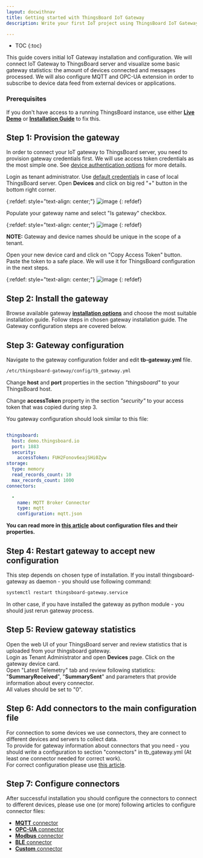 ```yaml
---
layout: docwithnav
title: Getting started with ThingsBoard IoT Gateway
description: Write your first IoT project using ThingsBoard IoT Gateway

---
```


* TOC
{:toc}

This guide covers initial IoT Gateway installation and configuration.
We will connect IoT Gateway to ThingsBoard server and visualize some basic gateway statistics: the amount of devices connected and messages processed.
We will also configure MQTT and OPC-UA extension in order to subscribe to device data feed from external devices or applications.  


### Prerequisites

If you don't have access to a running ThingsBoard instance, use either [**Live Demo**](https://demo.thingsboard.io/signup) or
[**Installation Guide**](/docs/user-guide/install/installation-options/) 
to fix this. 


## Step 1: Provision the gateway

In order to connect your IoT gateway to ThingsBoard server, you need to provision gateway credentials first. We will use access token credentials as the most simple one.
See [device authentication options](/docs/user-guide/device-credentials/) for more details.

Login as tenant administrator. Use [default credentials](/docs/samples/demo-account/#demo-tenant) in case of local ThingsBoard server.
Open **Devices** and click on big red "+" button in the bottom right corner.

{:refdef: style="text-align: center;"}
![image](/images/gateway/device-page.png)
{: refdef} 

Populate your gateway name and select "Is gateway" checkbox.

{:refdef: style="text-align: center;"}
![image](/images/gateway/device-add.png)
{: refdef} 

**NOTE:** Gateway and device names should be unique in the scope of a tenant.

Open your new device card and click on "Copy Access Token" button. 
Paste the token to a safe place. We will use it for ThingsBoard configuration in the next steps.

{:refdef: style="text-align: center;"}
![image](/images/gateway/device-token.png)
{: refdef} 

## Step 2: Install the gateway

Browse available gateway [**installation options**](/docs/iot-gateway/installation/) and choose the most suitable installation guide.
Follow steps in chosen gateway installation guide. The Gateway configuration steps are covered below.

## Step 3: Gateway configuration

Navigate to the gateway configuration folder and edit **tb-gateway.yml** file.
```bash
/etc/thingsboard-gateway/config/tb_gateway.yml
```
  
Change **host** and **port** properties in the section *"thingsboard"* to your ThingsBoard host.

Change **accessToken** property in the section *"security"* to your access token that was copied during step 3.

You gateway configuration should look similar to this file:

```yaml

thingsboard:
  host: demo.thingsboard.io
  port: 1883
  security:
    accessToken: FUH2Fonov6eajSHi0Zyw
storage:
  type: memory
  read_records_count: 10
  max_records_count: 1000
connectors:

  -
    name: MQTT Broker Connector
    type: mqtt
    configuration: mqtt.json

```

**You can read more in [this article](/docs/iot-gateway/configuration/) about configuration files and their properties.**  

## Step 4: Restart gateway to accept new configuration

This step depends on chosen type of installation. If you install thingsboard-gateway as daemon - you should use following command:  
```bash
systemctl restart thingsboard-gateway.service
```
In other case, if you have installed the gateway as python module - you should just rerun gateway process.   

## Step 5: Review gateway statistics

Open the web UI of your ThingsBoard server and review statistics that is uploaded from your thingsboard gateway.  
Login as Tenant Administrator and open **Devices** page. Click on the gateway device card.   
Open "Latest Telemetry" tab and review following statistics: "**SummaryReceived**", "**SummarySent**" and parameters that provide information about every connector.  
All values should be set to "0".  

## Step 6: Add connectors to the main configuration file 
 
For connection to some devices we use connectors, they are connect to different devices and servers to collect data.  
To provide for gateway information about connectors that you need - you should write a configuration to section "connectors" in tb_gateway.yml (At least one connector needed for correct work).  
For correct configuration please use [this article](/docs/iot-gateway/configuration/#section-connectors).  
 
## Step 7: Configure connectors

After successful installation you should configure the connectors to connect to different devices, please use one (or more) following articles to configure connector files:  
 - [**MQTT** connector](/docs/iot-gateway/config/mqtt/)
 - [**OPC-UA** connector](/docs/iot-gateway/config/opc-ua/)
 - [**Modbus** connector](/docs/iot-gateway/config/modbus/)
 - [**BLE** connector](/docs/iot-gateway/config/ble/)
 - [**Custom** connector](/docs/iot-gateway/custom/connector/)